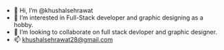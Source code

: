 - 👋 Hi, I’m @khushalsehrawat
- 👀 I’m interested in Full-Stack developer and graphic designing as a hobby. 
- 💞️ I’m looking to collaborate on full stack devloper and graphic designer.
- 📫 khushalsehrawat28@gmail.com

<!---
khushalsehrawat/khushalsehrawat is a ✨ special ✨ repository because its `README.md` (this file) appears on your GitHub profile.
You can click the Preview link to take a look at your changes.
--->
